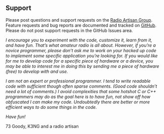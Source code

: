 ## Support

Please post questions and support requests on the [Radio Artisan Group](https://groups.io/g/radioartisan).  Feature requests and bug reports are documented and tracked on [GitHub](https://github.com/k3ng/k3ng_cw_keyer/issues).  Please do not post support requests in the GitHub Issues area.

_I encourage you to experiment with the code, customize it, learn from it, and have fun.  That’s what amateur radio is all about.  However, if you’re a novice programmer, please don’t ask me to work on your hacked up code to implement some specific application you’re looking for.  If you would like for me to develop code for a specific piece of hardware or a device, you may be able to interest me in doing this by sending me a piece of hardware (free) to develop with and use._

_I am not an expert or professional programmer.  I tend to write readable code with sufficient though often sparse comments.  (Good code shouldn’t need a lot of comments.) I avoid complexities that some hotshot C or C++ programmers may do as the goal here is to have fun, not show off how obfuscated I can make my code.  Undoubtedly there are better or more efficient ways to do some things in the code._

_Have fun!_

73
Goody, K3NG and a radio artisan